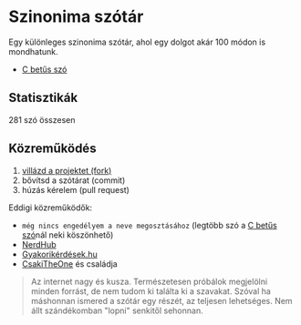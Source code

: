# Szinonima szótár

Egy különleges szinonima szótár, ahol egy dolgot akár 100 módon is mondhatunk.

- [C betűs szó](./c.md)

## Statisztikák

281 szó összesen

## Közreműködés

1. [villázd a projektet (fork)](https://github.com/CsakiTheOne/SzinonimaSzotar/fork)
2. bővítsd a szótárat (commit)
3. húzás kérelem (pull request)

Eddigi közreműködők:

- `még nincs engedélyem a neve megosztásához` (legtöbb szó a [C betűs szó](./words/c.md)nál neki köszönhető)
- [NerdHub](https://www.tiktok.com/@youtubemagyarorszag/video/7092849418042346758?lang=en)
- [Gyakorikérdések.hu](https://www.gyakorikerdesek.hu/kultura-es-kozosseg__nyelvek__6216576-segitene-valaki-osszegyujteni-az-osszes-letezo-szinonimat-szlenget-a-cigany-szo)
- [CsakiTheOne](https://github.com/CsakiTheOne/) és családja

> Az internet nagy és kusza. Természetesen próbálok megjelölni minden forrást, de nem tudom ki találta ki a szavakat. Szóval ha máshonnan ismered a szótár egy részét, az teljesen lehetséges. Nem állt szándékomban "lopni" senkitől sehonnan.
